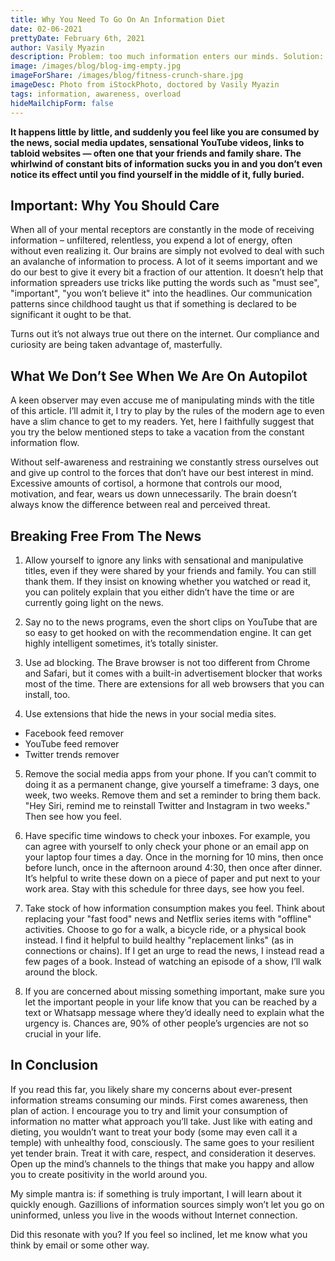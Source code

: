 ```yaml
---
title: Why You Need To Go On An Information Diet
date: 02-06-2021
prettyDate: February 6th, 2021
author: Vasily Myazin
description: Problem: too much information enters our minds. Solution: conscious limiting of information consumption and info-dieting.
image: /images/blog/blog-img-empty.jpg
imageForShare: /images/blog/fitness-crunch-share.jpg
imageDesc: Photo from iStockPhoto, doctored by Vasily Myazin
tags: information, awareness, overload
hideMailchipForm: false
---
```

**It happens little by little, and suddenly you feel like you are consumed by the news, social media updates, sensational YouTube videos, links to tabloid websites — often one that your friends and family share. The whirlwind of constant bits of information sucks you in and you don’t even notice its effect until you find yourself in the middle of it, fully buried.**

## Important: Why You Should Care

When all of your mental receptors are constantly in the mode of receiving information – unfiltered, relentless, you expend a lot of energy, often without even realizing it. Our brains are simply not evolved to deal with such an avalanche of information to process. A lot of it seems important and we do our best to give it every bit a fraction of our attention. It doesn’t help that information spreaders use tricks like putting the words such as "must see", "important", "you won’t believe it" into the headlines. Our communication patterns since childhood taught us that if something is declared to be significant it ought to be that.

Turns out it’s not always true out there on the internet. Our compliance and curiosity are being taken advantage of, masterfully.

## What We Don’t See When We Are On Autopilot

A keen observer may even accuse me of manipulating minds with the title of this article. I’ll admit it, I try to play by the rules of the modern age to even have a slim chance to get to my readers. Yet, here I faithfully suggest that you try the below mentioned steps to take a vacation from the constant information flow.

Without self-awareness and restraining we constantly stress ourselves out and give up control to the forces that don’t have our best interest in mind. Excessive amounts of cortisol, a hormone that controls our mood, motivation, and fear, wears us down unnecessarily. The brain doesn’t always know the difference between real and perceived threat.

## Breaking Free From The News

1. Allow yourself to ignore any links with sensational and manipulative titles, even if they were shared by your friends and family. You can still thank them. If they insist on knowing whether you watched or read it, you can politely explain that you either didn’t have the time or are currently going light on the news.

2. Say no to the news programs, even the short clips on YouTube that are so easy to get hooked on with the recommendation engine. It can get highly intelligent sometimes, it’s totally sinister. 

3. Use ad blocking. The Brave browser is not too different from Chrome and Safari, but it comes with a built-in advertisement blocker that works most of the time. There are extensions for all web browsers that you can install, too.

4. Use extensions that hide the news in your social media sites.
* Facebook feed remover
* YouTube feed remover
* Twitter trends remover

5. Remove the social media apps from your phone. If you can’t commit to doing it as a permanent change, give yourself a timeframe: 3 days, one week, two weeks. Remove them and set a reminder to bring them back. "Hey Siri, remind me to reinstall Twitter and Instagram in two weeks." Then see how you feel.

6. Have specific time windows to check your inboxes. For example, you can agree with yourself to only check your phone or an email app on your laptop four times a day. Once in the morning for 10 mins, then once before lunch, once in the afternoon around 4:30, then once after dinner. It’s helpful to write these down on a piece of paper and put next to your work area. Stay with this schedule for three days, see how you feel.

7. Take stock of how information consumption makes you feel. Think about replacing your "fast food" news and Netflix series items with "offline" activities. Choose to go for a walk, a bicycle ride, or a physical book instead. I find it helpful to build healthy "replacement links" (as in connections or chains). If I get an urge to read the news, I instead read a few pages of a book. Instead of watching an episode of a show, I’ll walk around the block.

8. If you are concerned about missing something important, make sure you let the important people in your life know that you can be reached by a text or Whatsapp message where they’d ideally need to explain what the urgency is. Chances are, 90% of other people’s urgencies are not so crucial in your life.

## In Conclusion

If you read this far, you likely share my concerns about ever-present information streams consuming our minds. First comes awareness, then plan of action. I encourage you to try and limit your consumption of information no matter what approach you’ll take. Just like with eating and dieting, you wouldn’t want to treat your body (some may even call it a temple) with unhealthy food, consciously. The same goes to your resilient yet tender brain. Treat it with care, respect, and consideration it deserves. Open up the mind’s channels to the things that make you happy and allow you to create positivity in the world around you.

My simple mantra is: if something is truly important, I will learn about it quickly enough. Gazillions of information sources simply won’t let you go on uninformed, unless you live in the woods without Internet connection.

Did this resonate with you? If you feel so inclined, let me know what you think by email or some other way.

